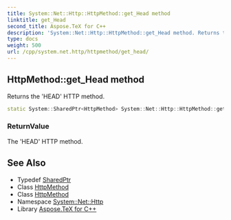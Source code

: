 ```yaml
---
title: System::Net::Http::HttpMethod::get_Head method
linktitle: get_Head
second_title: Aspose.TeX for C++
description: 'System::Net::Http::HttpMethod::get_Head method. Returns the ''HEAD'' HTTP method in C++.'
type: docs
weight: 500
url: /cpp/system.net.http/httpmethod/get_head/
---
```

## HttpMethod::get_Head method


Returns the 'HEAD' HTTP method.

```cpp
static System::SharedPtr<HttpMethod> System::Net::Http::HttpMethod::get_Head()
```


### ReturnValue

The 'HEAD' HTTP method.

## See Also

* Typedef [SharedPtr](../../../system/sharedptr/)
* Class [HttpMethod](../)
* Class [HttpMethod](../)
* Namespace [System::Net::Http](../../)
* Library [Aspose.TeX for C++](../../../)
